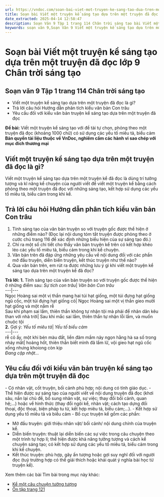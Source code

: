 ```yaml
---
url: https://vndoc.com/soan-bai-viet-mot-truyen-ke-sang-tao-dua-tren-mot-truyen-da-doc-lop-9-chan-troi-sang-tao-321967
title: Soạn bài Viết một truyện kể sáng tạo dựa trên một truyện đã đọc lớp 9 Chân trời sáng tạo - VnDoc.com
date_extracted: 2025-04-14 12:58:47
description: Soạn Văn 9 Tập 1 trang 114 Chân trời sáng tạo bài Viết một truyện kể sáng tạo dựa trên một truyện đã đọc gồm phần trả lời chi tiết, đầy đủ, bám sát các câu hỏi, yêu cầu trong SGK (chỉ có trên VnDoc). Mời các bạn tham khảo.
keywords: soạn văn 9,Soạn Văn 9 Viết một truyện kể sáng tạo dựa trên một truyện đã đọc,Soạn văn 9 Tập 1 trang 114 Chân trời sáng tạo,Viết một truyện kể sáng tạo dựa trên một truyện đã đọc lớp 9 Chân trời sáng tạo,Viết một truyện kể sáng tạo dựa trên một truyện đã đọc trang 114 lớp 9,văn 9,ngữ văn 9,soạn văn 9 chân trời sáng tạo,soạn văn 9 tập 1,giải văn 9,soạn ngữ văn 9,giải ngữ văn 9,giải sgk ngữ văn 9
---
```


# Soạn bài Viết một truyện kể sáng tạo dựa trên một truyện đã đọc lớp 9 Chân trời sáng tạo
## **Soạn văn 9 Tập 1 trang 114 Chân trời sáng tạo**
  * Viết một truyện kể sáng tạo dựa trên một truyện đã đọc là gì?
  * Trả lời câu hỏi Hướng dẫn phân tích kiểu văn bản Con trâu
  * Yêu cầu đối với kiểu văn bản truyện kể sáng tạo dựa trên một truyện đã đọc

**Đề bài:** Viết một truyện kể sáng tạo với đề tài tự chọn, phỏng theo một truyện đã đọc \(khoảng 1000 chữ\) có sử dụng các yếu tố miêu tả, biểu cảm
**Bản quyền tài liệu thuộc về VnDoc, nghiêm cấm các hành vi sao chép với mục đích thương mại**
## **Viết một truyện kể sáng tạo dựa trên một truyện đã đọc là gì?**
Viết một truyện kể sáng tạo dựa trên một truyện kể đã đọc là dùng trí tưởng tượng và kĩ năng kể chuyện của người viết để viết một truyện kể bằng cách phỏng theo một truyện đã đọc với những sáng tạo, kết hợp sử dụng các yếu tố miêu tả, biểu cảm trong khi kể.
## **Trả lời câu hỏi Hướng dẫn phân tích kiểu văn bản Con trâu**
  1. Tính sáng tạo của văn bản truyện so với truyện gốc được thể hiện ở những điểm nào? \(Đọc lại nội dung tóm tắt truyện được phỏng theo ở cước chú trang 116 để xác định những biểu hiện của sự sáng tạo đó.\)
  2. Chỉ ra một số chi tiết cho thấy văn bản truyện kể trên có kết hợp khéo léo các yếu tố miêu tả, biểu cảm trong khi kể chuyện.
  3. Văn bản trên đã đáp ứng những yêu cầu về nội dung đối với các phần mở đầu truyện, diễn biến truyện, kết thúc truyện như thế nào?
  4. Qua văn bản trên, em rút ra được những lưu ý gì khi viết một truyện kể sáng tạo dựa trên một truyện kể đã đọc?

**Trả lời:**
**1.** Tính sáng tạo của văn bản truyện so với truyện gốc được thể hiện ở những điểm sau:
_Sự tích con trâu_|  _Văn bản Con trâu_  
---|---  
Ngọc Hoàng sai một vị thần mang hai túi hạt giống, một túi đựng hạt giống ngũ cốc, một túi đựng hạt giống cỏ| Ngọc Hoàng sai một vị thần gieo mười hạt giống và một nắm rễ  
Sau khi phạm sai lầm, thiên thần không tự nhận tội mà phải để nhân dân kêu than với nhà trời| Sau khi mắc sai lầm, thiên thần tự nhận lỗi lầm, và muốn chuộc tội  
**2.** Gợi ý:
_Yếu tố miêu tả_|  _Yếu tố biểu cảm_  
---|---  
rễ cỏ ấy, một khi bén màu đất, liền đâm mầm nảy ngọn hằng hà sa số trong nháy mắt| hoảng hốt, thiên thần biết mình đã lầm lữ, vội gieo hạt ngũ cốc xống nhưng khoiong còn kịp  
 _Đang cập nhật..._
## **Yêu cầu đối với kiểu văn bản truyện kể sáng tạo dựa trên một truyện đã đọc**
\- Có nhân vật, cốt truyện, bối cảnh phù hợp; nội dung có tính giáo dục.
\- Thể hiện được sự sáng tạo của người viết về nội dung truyện đã đọc \(khơi sâu, nắn lại chủ đề, bổ sung nhân vật, sự việc; thay đối bối cảnh, quan hệ;...\) hoặc về hình thức \(thay đổi ngôi kể, nhân vật; cách tạo dựng đối thoại, độc thoại, biện pháp tu từ, kết hợp miêu tả, biểu cảm;...\).
\- Kết hợp sử dụng yếu tố miêu tả và biểu cảm
\- Bố cục truyện kể gồm các phần:
  * Mở đầu truyện: giới thiệu nhân vật/ bối cảnh/ nội dung chính của truyện kể.
  * Diễn biến truyện: thuật lại diễn biến các sự việc trong câu chuyện theo một trình tự hợp lí; thể hiện được khả năng tưởng tượng và cách kể chuyện sáng tạo; có kết hợp sử dụng các yếu tố miêu tả, biểu cảm trong khi kể chuyện.
  * Kết thúc truyện: phù hợp, gây ấn tượng hoặc gợi suy nghĩ đối với người đọc \(tuỳ trường hợp có thể giải thích hoặc khái quát ý nghĩa bài học từ truyện kể\).

Xem thêm các bài Tìm bài trong mục này khác:
  * [Kể một câu chuyện tưởng tượng](</soan-bai-ke-mot-cau-chuyen-tuong-tuong-lop-9-chan-troi-sang-tao-321968>)
  * [Ôn tập trang 121](</soan-bai-on-tap-trang-121-lop-9-tap-1-chan-troi-sang-tao-321973>)

